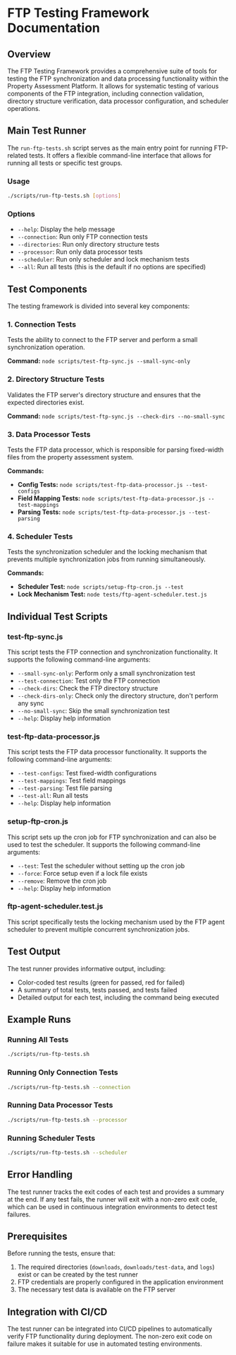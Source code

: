 # FTP Testing Framework Documentation

## Overview

The FTP Testing Framework provides a comprehensive suite of tools for testing the FTP synchronization and data processing functionality within the Property Assessment Platform. It allows for systematic testing of various components of the FTP integration, including connection validation, directory structure verification, data processor configuration, and scheduler operations.

## Main Test Runner

The `run-ftp-tests.sh` script serves as the main entry point for running FTP-related tests. It offers a flexible command-line interface that allows for running all tests or specific test groups.

### Usage

```bash
./scripts/run-ftp-tests.sh [options]
```

### Options

- `--help`: Display the help message
- `--connection`: Run only FTP connection tests
- `--directories`: Run only directory structure tests
- `--processor`: Run only data processor tests
- `--scheduler`: Run only scheduler and lock mechanism tests
- `--all`: Run all tests (this is the default if no options are specified)

## Test Components

The testing framework is divided into several key components:

### 1. Connection Tests

Tests the ability to connect to the FTP server and perform a small synchronization operation.

**Command:** `node scripts/test-ftp-sync.js --small-sync-only`

### 2. Directory Structure Tests

Validates the FTP server's directory structure and ensures that the expected directories exist.

**Command:** `node scripts/test-ftp-sync.js --check-dirs --no-small-sync`

### 3. Data Processor Tests

Tests the FTP data processor, which is responsible for parsing fixed-width files from the property assessment system.

**Commands:**

- **Config Tests:** `node scripts/test-ftp-data-processor.js --test-configs`
- **Field Mapping Tests:** `node scripts/test-ftp-data-processor.js --test-mappings`
- **Parsing Tests:** `node scripts/test-ftp-data-processor.js --test-parsing`

### 4. Scheduler Tests

Tests the synchronization scheduler and the locking mechanism that prevents multiple synchronization jobs from running simultaneously.

**Commands:**

- **Scheduler Test:** `node scripts/setup-ftp-cron.js --test`
- **Lock Mechanism Test:** `node tests/ftp-agent-scheduler.test.js`

## Individual Test Scripts

### test-ftp-sync.js

This script tests the FTP connection and synchronization functionality. It supports the following command-line arguments:

- `--small-sync-only`: Perform only a small synchronization test
- `--test-connection`: Test only the FTP connection
- `--check-dirs`: Check the FTP directory structure
- `--check-dirs-only`: Check only the directory structure, don't perform any sync
- `--no-small-sync`: Skip the small synchronization test
- `--help`: Display help information

### test-ftp-data-processor.js

This script tests the FTP data processor functionality. It supports the following command-line arguments:

- `--test-configs`: Test fixed-width configurations
- `--test-mappings`: Test field mappings
- `--test-parsing`: Test file parsing
- `--test-all`: Run all tests
- `--help`: Display help information

### setup-ftp-cron.js

This script sets up the cron job for FTP synchronization and can also be used to test the scheduler. It supports the following command-line arguments:

- `--test`: Test the scheduler without setting up the cron job
- `--force`: Force setup even if a lock file exists
- `--remove`: Remove the cron job
- `--help`: Display help information

### ftp-agent-scheduler.test.js

This script specifically tests the locking mechanism used by the FTP agent scheduler to prevent multiple concurrent synchronization jobs.

## Test Output

The test runner provides informative output, including:

- Color-coded test results (green for passed, red for failed)
- A summary of total tests, tests passed, and tests failed
- Detailed output for each test, including the command being executed

## Example Runs

### Running All Tests

```bash
./scripts/run-ftp-tests.sh
```

### Running Only Connection Tests

```bash
./scripts/run-ftp-tests.sh --connection
```

### Running Data Processor Tests

```bash
./scripts/run-ftp-tests.sh --processor
```

### Running Scheduler Tests

```bash
./scripts/run-ftp-tests.sh --scheduler
```

## Error Handling

The test runner tracks the exit codes of each test and provides a summary at the end. If any test fails, the runner will exit with a non-zero exit code, which can be used in continuous integration environments to detect test failures.

## Prerequisites

Before running the tests, ensure that:

1. The required directories (`downloads`, `downloads/test-data`, and `logs`) exist or can be created by the test runner
2. FTP credentials are properly configured in the application environment
3. The necessary test data is available on the FTP server

## Integration with CI/CD

The test runner can be integrated into CI/CD pipelines to automatically verify FTP functionality during deployment. The non-zero exit code on failure makes it suitable for use in automated testing environments.
